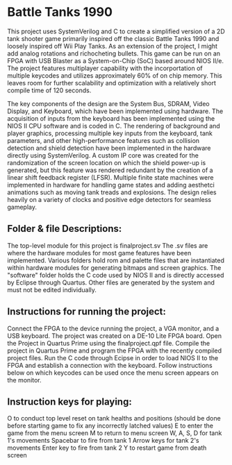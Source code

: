 # Battle Tanks 1990

This project uses SystemVerilog and C to create a simplified version of a 2D tank shooter game primarily inspired off the classic Battle Tanks 1990 and loosely inspired off Wii Play Tanks. As an extension of the project, I might add analog rotations and richocheting bullets. This game can be run on an FPGA with USB Blaster as a System-on-Chip (SoC) based around NIOS II/e. The project features multiplayer capability with the incorportation of multiple keycodes and utilizes approximately 60% of on chip memory. This leaves room for further scalability and optimization with a relatively short compile time of 120 seconds.

The key components of the design are the System Bus, SDRAM, Video Display, and Keyboard, which have been implemented using hardware. The acquisition of inputs from the keyboard has been implemented using the NIOS II CPU software and is coded in C. The rendering of background and player graphics, processing multiple key inputs from the keyboard, tank parameters, and other high-performance features such as collision detection and shield detection have been implemented in the hardware directly using SystemVerilog. A custom IP core was created for the randomization of the screen location on which the shield power-up is generated, but this feature was rendered redundant by the creation of a linear shift feedback register (LFSR). Multiple finite state machines were implemented in hardware for handling game states and adding aesthetci animations such as moving tank treads and explosions. The design relies heavily on a variety of clocks and positive edge detectors for seamless gameplay.

## Folder & file Descriptions:

The top-level module for this project is finalproject.sv 
The .sv files are where the hardware modules for most game features have been implemented.
Various folders hold rom and palette files that are instantiated within hardware modules for generating bitmaps and screen graphics.
The "software" folder holds the C code used by NIOS II and is directly accessed by Eclipse through Quartus.
Other files are generated by the system and must not be edited individually.

## Instructions for running the project:

Connect the FPGA to the device running the project, a VGA monitor, and a USB keyboard. The project was created on a DE-10 Lite FPGA board.
Open the Project in Quartus Prime using the finalproject.qpf file.
Compile the project in Quartus Prime and program the FPGA with the recently compiled project files. Run the C code through Ecipse in order to load NIOS II to the FPGA and establish a connection with the keyboard.
Follow instructions below on which keycodes can be used once the menu screen appears on the monitor.

## Instruction keys for playing:

O to conduct top level reset on tank healths and positions (should be done before starting game to fix any incorrectly latched values)
E to enter the game from the menu screen
M to return to menu screen
W, A, S, D for tank 1's movements
Spacebar to fire from tank 1
Arrow keys for tank 2's movements
Enter key  to fire from tank 2
Y to restart game from death screen
